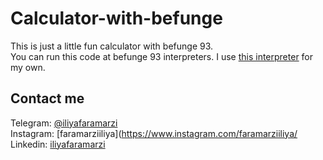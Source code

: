 # Calculator-with-befunge
This is just a little fun calculator with befunge 93.<br />
You can run this code at befunge 93 interpreters. I use [this interpreter](https://qiao.github.io/javascript-playground/visual-befunge93-interpreter/) for my own.


## Contact me 
Telegram: [@iliyafaramarzi](https://t.me/iliyaFaramarzi)<br />
Instagram: [faramarziiliya](https://www.instagram.com/faramarziiliya/<br />
Linkedin: [iliyafaramarzi](https://www.linkedin.com/in/iliya-faramarzi-13109a21a/)
